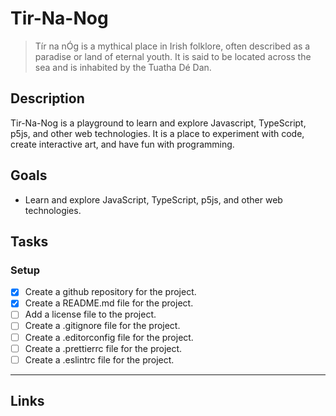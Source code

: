 # Tir-Na-Nog

> Tír na nÓg is a mythical place in Irish folklore, often described as a paradise or land of eternal youth. It is said to be located across the sea and is inhabited by the Tuatha Dé Dan.

## Description

Tir-Na-Nog is a playground to learn and explore Javascript, TypeScript, p5js, and other web technologies. It is a place to experiment with code, create interactive art, and have fun with programming.

## Goals

- Learn and explore JavaScript, TypeScript, p5js, and other web technologies.

## Tasks

### Setup

- [x] Create a github repository for the project.
- [x] Create a README.md file for the project.
- [ ] Add a license file to the project.
- [ ] Create a .gitignore file for the project.
- [ ] Create a .editorconfig file for the project.
- [ ] Create a .prettierrc file for the project.
- [ ] Create a .eslintrc file for the project.

---

## Links
